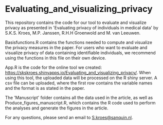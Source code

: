 # Evaluating_and_visualizing_privacy
This repository contains the code for our tool to evaluate and visualize privacy as presented in 'Evaluating privacy of individuals in medical data' by S.K.S. Kroes, M.P. Janssen, R.H.H Groenwold and M. van Leeuwen. 

Basisfunctions.R contains the functions needed to compute and visualize the privacy measures in the paper. For users who want to evaluate and visualize privacy of data containing identifiable individuals, we recommend using the functions in this file on their own device. 

App.R is the code for the online tool we created: https://skskroes.shinyapps.io/Evaluating_and_visualizing_privacy/. When using this tool, the uploaded data will be processed on the R shiny server. A csv file can be uploaded, where the first row contains the variable names and the format is as stated in the paper. 

The 'Manuscript' folder contains all the data used in the article, as well as Produce_figures_manuscript.R, which contains the R code used to perform the analyses and generate the figures in the article. 

For any questions, please send an email to S.kroes@sanquin.nl. 

